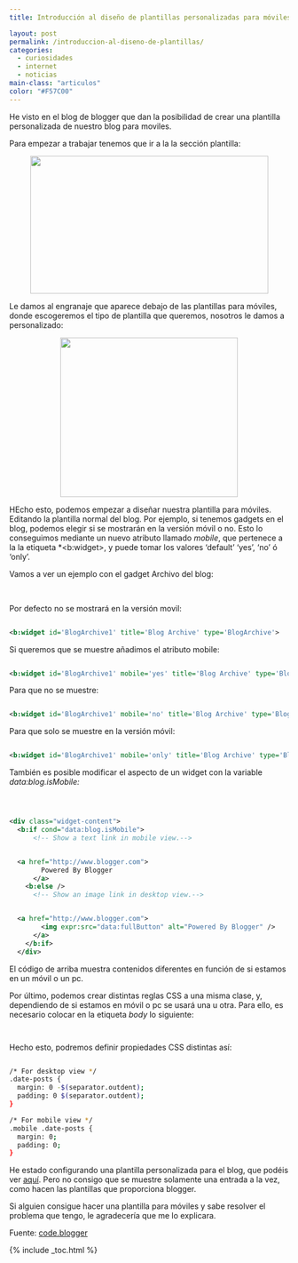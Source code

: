 ```yaml
---
title: Introducción al diseño de plantillas personalizadas para móviles en Blogger

layout: post
permalink: /introduccion-al-diseno-de-plantillas/
categories:
  - curiosidades
  - internet
  - noticias
main-class: "articulos"
color: "#F57C00"
---
```

He visto en el blog de blogger que dan la posibilidad de crear una plantilla personalizada de nuestro blog para moviles.

Para empezar a trabajar tenemos que ir a la la sección plantilla:

<div class="separator" style="clear: both; text-align: center;">
  <a href="https://2.bp.blogspot.com/-kEQMaYxebJs/Tq-eMEEQTPI/AAAAAAAAARk/OtL411nW0l8/s1600/Screen%2Bshot%2B2011-10-20%2Bat%2B11.14.31%2BAM.png" imageanchor="1" style="margin-left:1em; margin-right:1em"><img border="0" height="248" width="429" src="https://2.bp.blogspot.com/-kEQMaYxebJs/Tq-eMEEQTPI/AAAAAAAAARk/OtL411nW0l8/s1600/Screen%2Bshot%2B2011-10-20%2Bat%2B11.14.31%2BAM.png" /></a>
</div>

Le damos al engranaje que aparece debajo de las plantillas para móviles, donde escogeremos el tipo de plantilla que queremos, nosotros le damos a personalizado:

<div class="separator" style="clear: both; text-align: center;">
  <a href="https://1.bp.blogspot.com/-dyyH6l2heQI/Tp5hR4sdzdI/AAAAAAAAAPs/HkYfZ8kpAwQ/s320/mobile_template_picker_pulldown.png" imageanchor="1" style="margin-left:1em; margin-right:1em"><img border="0" height="287" width="320" src="https://1.bp.blogspot.com/-dyyH6l2heQI/Tp5hR4sdzdI/AAAAAAAAAPs/HkYfZ8kpAwQ/s320/mobile_template_picker_pulldown.png" /></a>
</div>

HEcho esto, podemos empezar a diseñar nuestra plantilla para móviles. Editando la plantilla normal del blog. Por ejemplo, si tenemos gadgets en el blog, podemos elegir si se mostrarán en la versión móvil o no. Esto lo conseguimos mediante un nuevo atributo llamado *mobile*, que pertenece a la la etiqueta *<b:widget></i>, y puede tomar los valores &#8216;default&#8217; &#8216;yes&#8217;, &#8216;no&#8217; ó &#8216;only&#8217;.</p>

<p>
  Vamos a ver un ejemplo con el gadget Archivo del blog:
</p>

<p>
  <br /><!--ad-->
</p>

<p>
  Por defecto no se mostrará en la versión movil:
</p>

```xml

<b:widget id='BlogArchive1' title='Blog Archive' type='BlogArchive'>

```


<p>
  Si queremos que se muestre añadimos el atributo mobile:
</p>


```xml

<b:widget id='BlogArchive1' mobile='yes' title='Blog Archive' type='BlogArchive'>

```


<p>
  Para que no se muestre:
</p>


```xml

<b:widget id='BlogArchive1' mobile='no' title='Blog Archive' type='BlogArchive'>

```


<p>
  Para que solo se muestre en la versión móvil:
</p>


```xml

<b:widget id='BlogArchive1' mobile='only' title='Blog Archive' type='BlogArchive'>

```


<p>
  También es posible modificar el aspecto de un widget con la variable <i>data:blog.isMobile:</i>
</p>


```xml



<div class="widget-content">
  <b:if cond="data:blog.isMobile">
      <!-- Show a text link in mobile view.-->


  <a href="http://www.blogger.com">
        Powered By Blogger
      </a>
    <b:else />
      <!-- Show an image link in desktop view.-->


  <a href="http://www.blogger.com">
        <img expr:src="data:fullButton" alt="Powered By Blogger" />
      </a>
    </b:if>
  </div>

```


  <p>
    El código de arriba muestra contenidos diferentes en función de si estamos en un móvil o un pc.
  </p>


  <p>
    Por último, podemos crear distintas reglas CSS a una misma clase, y, dependiendo de si estamos en móvil o pc se usará una u otra. Para ello, es necesario colocar en la etiqueta <i>body</i> lo siguiente:
  </p>


  ```xml



```


<p>
  Hecho esto, podremos definir propiedades CSS distintas así:
</p>


```bash

/* For desktop view */
.date-posts {
  margin: 0 -$(separator.outdent);
  padding: 0 $(separator.outdent);
}

/* For mobile view */
.mobile .date-posts {
  margin: 0;
  padding: 0;
}

```


<p>
  He estado configurando una plantilla personalizada para el blog, que podéis ver <a target="_blank" href="/?m=1">aquí</a>. Pero no consigo que se muestre solamente una entrada a la vez, como hacen las plantillas que proporciona blogger.
</p>


<p>
  Si alguien consigue hacer una plantilla para móviles y sabe resolver el problema que tengo, le agradecería que me lo explicara.
</p>


<p>
  Fuente: <a target="_blank" href="http://code.blogger.com/2011/11/introducing-custom-mobile-templates.html">code.blogger</a>
</p>




{% include _toc.html %}
